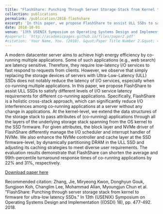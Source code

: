 ```yaml
---
title: "FlashShare: Punching Through Server Storage Stack from Kernel to Firmware for Ultra-Low Latency SSDs"
collection: publications
permalink: /publication/2018-flashshare
excerpt: 'In this paper, we propose FlashShare to assist ULL SSDs to satisfy different levels of I/O service latency requirements for different co-running applications. Specifically, FlashShare is a holistic cross-stack approach, which can significantly reduce I/O interferences among co-running applications at a server without any change in applications. At the kernel-level, we extend the data structures of the storage stack to pass attributes of (co-running) applications through all the layers of the underlying storage stack spanning from the OS kernel to the SSD firmware…'
date: 2018-10-01
venue: '13th USENIX Symposium on Operating Systems Design and Implementation (OSDI)'
#paperurl: 'http://academicpages.github.io/files/paper2.pdf'
#citation: 'Your Name, You. (2010). &quot;Paper Title Number 2.&quot; <i>Journal 1</i>. 1(2).'
---
```

A modern datacenter server aims to achieve high energy efficiency by co-running multiple applications. Some of such applications (e.g., web search) are latency sensitive. Therefore, they require low-latency I/O services to fast respond to requests from clients. However, we observe that simply replacing the storage devices of servers with Ultra-Low-Latency (ULL) SSDs does not notably reduce the latency of I/O services, especially when co-running multiple applications. In this paper, we propose FlashShare to assist ULL SSDs to satisfy different levels of I/O service latency requirements for different co-running applications. Specifically, FlashShare is a holistic cross-stack approach, which can significantly reduce I/O interferences among co-running applications at a server without any change in applications. At the kernel-level, we extend the data structures of the storage stack to pass attributes of (co-running) applications through all the layers of the underlying storage stack spanning from the OS kernel to the SSD firmware. For given attributes, the block layer and NVMe driver of FlashShare differently manage the I/O scheduler and interrupt handler of NVMe. We also enhance the NVMe controller and cache layer at the SSD firmware-level, by dynamically partitioning DRAM in the ULL SSD and adjusting its caching strategies to meet diverse user requirements. The evaluation results demonstrate that FlashShare can shorten the average and 99th-percentile turnaround response times of co-running applications by 22% and 31%, respectively.

[Download paper here](https://arxiv.org/pdf/1811.01544.pdf)

Recommended citation: Zhang, Jie, Miryeong Kwon, Donghyun Gouk, Sungjoon Koh, Changlim Lee, Mohammad Alian, Myoungjun Chun et al. "FlashShare: Punching through server storage stack from kernel to firmware for ultra-low latency SSDs." In 13th {USENIX} Symposium on Operating Systems Design and Implementation ({OSDI} 18), pp. 477-492. 2018.